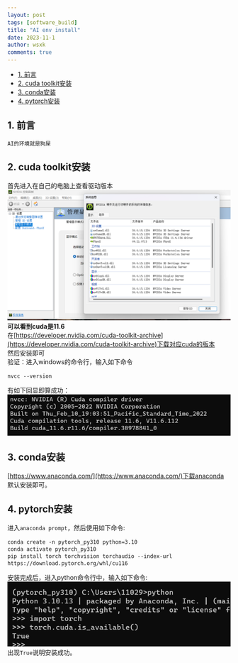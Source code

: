 ```yaml
---
layout: post
tags: [software_build]
title: "AI env install"
date: 2023-11-1
author: wsxk
comments: true
---
```


- [1. 前言](#1-前言)
- [2. cuda toolkit安装](#2-cuda-toolkit安装)
- [3. conda安装](#3-conda安装)
- [4. pytorch安装](#4-pytorch安装)


## 1. 前言<br>
`AI的环境就是狗屎`<br>

## 2. cuda toolkit安装<br>
首先进入在自己的电脑上查看驱动版本<br>
![](https://raw.githubusercontent.com/wsxk/wsxk_pictures/main/2023-7-6/20231112224859.png)
**可以看到cuda是11.6**<br>
在[https://developer.nvidia.com/cuda-toolkit-archive](https://developer.nvidia.com/cuda-toolkit-archive)下载对应cuda的版本<br>
然后安装即可<br>
验证：进入windows的命令行，输入如下命令<br>
```
nvcc --version
```
有如下回显即算成功：<br>
![](https://raw.githubusercontent.com/wsxk/wsxk_pictures/main/2023-7-6/20231112225436.png)

## 3. conda安装<br>
[https://www.anaconda.com/](https://www.anaconda.com/)下载anaconda<br>
默认安装即可。<br>


## 4. pytorch安装<br>
进入`anaconda prompt`，然后使用如下命令:
```
conda create -n pytorch_py310 python=3.10
conda activate pytorch_py310
pip install torch torchvision torchaudio --index-url https://download.pytorch.org/whl/cu116
```
安装完成后，进入python命令行中，输入如下命令:<br>
![](https://raw.githubusercontent.com/wsxk/wsxk_pictures/main/2023-7-6/20231112230943.png)
出现`True`说明安装成功。<br>

